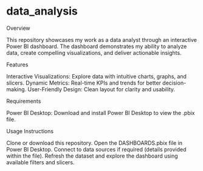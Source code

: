 # data_analysis

Overview

This repository showcases my work as a data analyst through an interactive Power BI dashboard. The dashboard demonstrates my ability to analyze data, create compelling visualizations, and deliver actionable insights.


Features

Interactive Visualizations: Explore data with intuitive charts, graphs, and slicers.
Dynamic Metrics: Real-time KPIs and trends for better decision-making.
User-Friendly Design: Clean layout for clarity and usability.


Requirements

Power BI Desktop: Download and install Power BI Desktop to view the .pbix file.

Usage Instructions

Clone or download this repository.
Open the DASHBOARDS.pbix file in Power BI Desktop.
Connect to data sources if required (details provided within the file).
Refresh the dataset and explore the dashboard using available filters and slicers.
